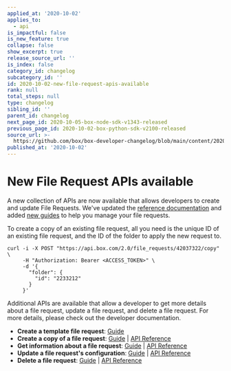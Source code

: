```yaml
---
applied_at: '2020-10-02'
applies_to:
  - api
is_impactful: false
is_new_feature: true
collapse: false
show_excerpt: true
release_source_url: ''
is_index: false
category_id: changelog
subcategory_id: ''
id: 2020-10-02-new-file-request-apis-available
rank: null
total_steps: null
type: changelog
sibling_id: ''
parent_id: changelog
next_page_id: 2020-10-05-box-node-sdk-v1343-released
previous_page_id: 2020-10-02-box-python-sdk-v2100-released
source_url: >-
  https://github.com/box/box-developer-changelog/blob/main/content/2020/10-02-new-file-request-apis-available.md
published_at: '2020-10-02'
---
```

# New File Request APIs available

A new collection of APIs are now available that allows
developers to create and update File Requests. We've
updated the [reference documentation][copy] and added
[new guides][guides] to help you manage your file requests.

To create a copy of an existing file request, all you need is
the unique ID of an existing file request, and the ID of the
folder to apply the new request to.

```curl
curl -i -X POST "https://api.box.com/2.0/file_requests/42037322/copy" \
     -H "Authorization: Bearer <ACCESS_TOKEN>" \
     -d '{
       "folder": {
         "id": "2233212"
       }
     }'
```

Additional APIs are available that allow a developer to get more details
about a file request, update a file request, and delete a file request.
For more details, please check out the developer documentation.

* **Create a template file request**: [Guide][g_template]
* **Create a copy of a file request**: [Guide][g_copy] \| [API Reference][copy]
* **Get information about a file request**: [Guide][g_get] \| [API Reference][get]
* **Update a file request's configuration**: [Guide][g_put] \| [API Reference][put]
* **Delete a file request**: [Guide][g_del] \| [API Reference][del]

[copy]: e://post_file_requests_id_copy

[get]: e://get_file_requests_id

[del]: e://delete_file_requests_id

[put]: e://put_file_requests_id

[guides]: g://file-requests

[g_template]: g://file-requests/template

[g_copy]: g://file-requests/copy

[g_get]: g://file-requests/get

[g_del]: g://file-requests/delete

[g_put]: g://file-requests/update
